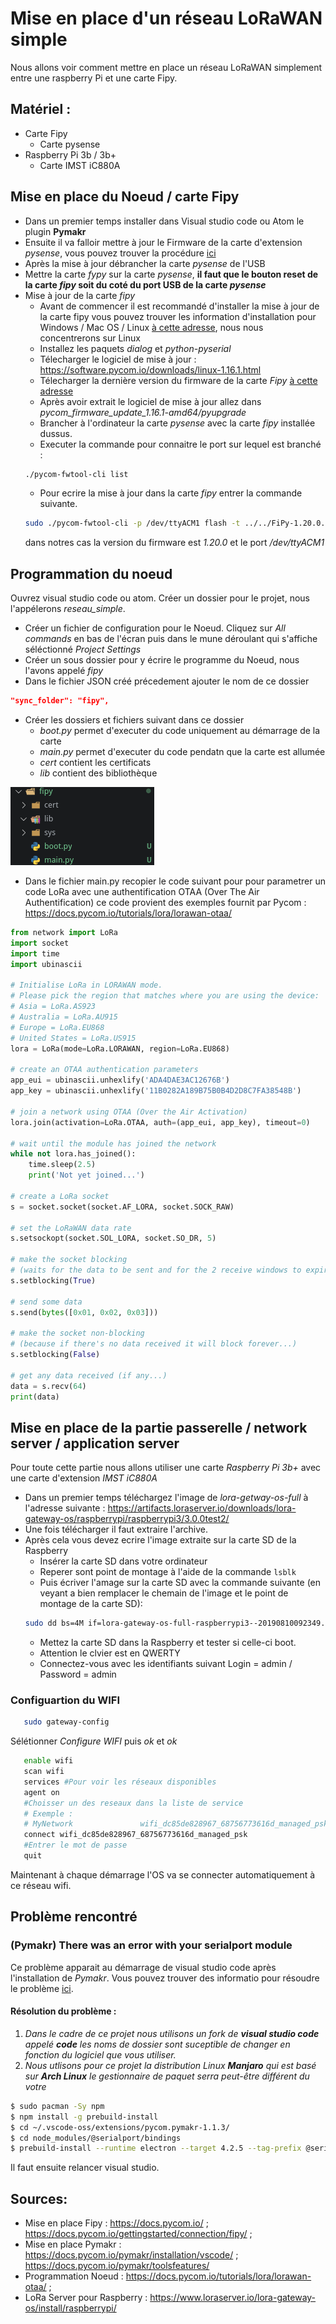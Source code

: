 # Mise en place d'un réseau LoRaWAN simple

Nous allons voir comment mettre en place un réseau LoRaWAN simplement entre une raspberry Pi et une carte Fipy.

## Matériel :

- Carte Fipy
  - Carte pysense
- Raspberry Pi 3b / 3b+
  - Carte IMST iC880A

## Mise en place du Noeud / carte Fipy
- Dans un premier temps installer dans Visual studio code ou Atom le plugin **Pymakr**
- Ensuite il va falloir mettre à jour le Firmware de la carte d'extension *pysense*, vous pouvez trouver la procédure  [ici](https://docs.pycom.io/pytrackpysense/installation/firmware/)
- Après la mise à jour débrancher la carte *pysense* de l'USB
- Mettre la carte *fypy* sur la carte *pysense*, **il faut que le bouton reset de la carte *fipy* soit du coté du port USB de la carte *pysense***
- Mise à jour de la carte *fipy*
  - Avant de commencer il est recommandé d'installer la mise à jour de la carte fipy vous pouvez trouver les information d'installation pour Windows / Mac OS / Linux [à cette adresse](https://docs.pycom.io/gettingstarted/installation/firmwaretool/), nous nous concentrerons sur Linux
  - Installez les paquets *dialog* et *python-pyserial*
  - Télecharger le logiciel de mise à jour : https://software.pycom.io/downloads/linux-1.16.1.html
  - Télecharger la dernière version du firmware de la carte *Fipy*  [à cette adresse](https://github.com/pycom/pycom-micropython-sigfox/releases)
  - Après avoir extrait le logiciel de mise à jour allez dans *pycom_firmware_update_1.16.1-amd64/pyupgrade* 
  - Brancher à l'ordinateur la carte *pysense* avec la carte *fipy* installée dussus.
  - Executer la commande pour connaitre le port sur lequel est branché : 
  ```Bash 
  ./pycom-fwtool-cli list 
  ```
  - Pour ecrire la mise à jour dans la carte *fipy* entrer la commande suivante. 
  ```Bash
  sudo ./pycom-fwtool-cli -p /dev/ttyACM1 flash -t ../../FiPy-1.20.0.rc13.tar.gz
  ```
   dans notres cas la version du firmware est *1.20.0* et le port */dev/ttyACM1* 

## Programmation du noeud
Ouvrez visual studio code ou atom. Créer un dossier pour le projet, nous l'appélerons *reseau_simple*.
- Créer un fichier de configuration pour le Noeud. Cliquez sur *All commands* en bas de l'écran puis dans le mune déroulant qui s'affiche séléctionné *Project Settings*
- Créer un sous dossier pour y écrire le programme du Noeud, nous l'avons appelé *fipy*
- Dans le fichier JSON créé précedement ajouter le nom de ce dossier 
```JSON
"sync_folder": "fipy",
```
- Créer les dossiers et fichiers suivant dans ce dossier
   - *boot.py* permet d'executer du code uniquement au démarrage de la carte
   - *main.py* permet d'executer du code pendatn que la carte est allumée
   - *cert* contient les certificats
   - *lib* contient des bibliothèque


![image_du_contenu_du_dossier_fipy](images/contenu_dossier_fipy.png)

- Dans le fichier main.py recopier le code suivant pour pour parametrer un code LoRa avec une authentification OTAA (Over The Air Authentification) ce code provient des exemples fournit par Pycom : https://docs.pycom.io/tutorials/lora/lorawan-otaa/
``` Python
from network import LoRa
import socket
import time
import ubinascii

# Initialise LoRa in LORAWAN mode.
# Please pick the region that matches where you are using the device:
# Asia = LoRa.AS923
# Australia = LoRa.AU915
# Europe = LoRa.EU868
# United States = LoRa.US915
lora = LoRa(mode=LoRa.LORAWAN, region=LoRa.EU868)

# create an OTAA authentication parameters
app_eui = ubinascii.unhexlify('ADA4DAE3AC12676B')
app_key = ubinascii.unhexlify('11B0282A189B75B0B4D2D8C7FA38548B')

# join a network using OTAA (Over the Air Activation)
lora.join(activation=LoRa.OTAA, auth=(app_eui, app_key), timeout=0)

# wait until the module has joined the network
while not lora.has_joined():
    time.sleep(2.5)
    print('Not yet joined...')

# create a LoRa socket
s = socket.socket(socket.AF_LORA, socket.SOCK_RAW)

# set the LoRaWAN data rate
s.setsockopt(socket.SOL_LORA, socket.SO_DR, 5)

# make the socket blocking
# (waits for the data to be sent and for the 2 receive windows to expire)
s.setblocking(True)

# send some data
s.send(bytes([0x01, 0x02, 0x03]))

# make the socket non-blocking
# (because if there's no data received it will block forever...)
s.setblocking(False)

# get any data received (if any...)
data = s.recv(64)
print(data)
```

## Mise en place de la partie passerelle / network server / application server
Pour toute cette partie nous allons utiliser une carte *Raspberry Pi 3b+* avec une carte d'extension *IMST iC880A*

- Dans un premier temps téléchargez l'image de *lora-getway-os-full* à l'adresse suivante : https://artifacts.loraserver.io/downloads/lora-gateway-os/raspberrypi/raspberrypi3/3.0.0test2/
- Une fois télécharger il faut extraire l'archive.
- Après cela vous devez ecrire l'image extraite sur la carte SD de la Raspberry
   - Insérer la carte SD dans votre ordinateur
   - Reperer sont point de montage à l'aide de la commande ```lsblk```
   - Puis écriver l'amage sur la carte SD avec la commande suivante (en veyant a bien remplacer le chemain de l'image et le point de montage de la carte SD):
   ```Bash
   sudo dd bs=4M if=lora-gateway-os-full-raspberrypi3--20190810092349.sdimg of=/dev/mmcblk0 conv=fsync
   ```
   - Mettez la carte SD dans la Raspberry et tester si celle-ci boot.
   - Attention le clvier est en QWERTY
   - Connectez-vous avec les identifiants suivant Login = admin / Password = admin

### Configuartion du WIFI


``` Bash
   sudo gateway-config
```
Sélétionner *Configure WIFI* puis *ok* et *ok*

``` Bash 
   enable wifi 
   scan wifi
   services #Pour voir les réseaux disponibles
   agent on
   #Choisser un des reseaux dans la liste de service 
   # Exemple :
   # MyNetwork               wifi_dc85de828967_68756773616d_managed_psk 
   connect wifi_dc85de828967_68756773616d_managed_psk
   #Entrer le mot de passe
   quit
```
Maintenant à chaque démarrage l'OS va se connecter automatiquement à ce réseau wifi.
## Problème rencontré
### (Pymakr) There was an error with your serialport module
Ce problème apparait au démarrage de visual studio code après l'installation de *Pymakr*. Vous pouvez trouver des informatio pour résoudre le problème [ici](https://github.com/pycom/pymakr-vsc/issues/53).
#### Résolution du problème :
1. *Dans le cadre de ce projet nous utilisons un fork de **visual studio code** appelé **code** les noms de dossier sont suceptible de changer en fonction du logiciel que vous utiliser.*
2. *Nous utlisons pour ce projet la distribution Linux **Manjaro** qui est basé sur **Arch Linux** le gestionnaire de paquet serra peut-être différent du votre*
``` Bash
$ sudo pacman -Sy npm
$ npm install -g prebuild-install
$ cd ~/.vscode-oss/extensions/pycom.pymakr-1.1.3/
$ cd node_modules/@serialport/bindings
$ prebuild-install --runtime electron --target 4.2.5 --tag-prefix @serialport/bindings@ --verbose --force
```

Il faut ensuite relancer visual studio.

## Sources:
- Mise en place Fipy : https://docs.pycom.io/ ; https://docs.pycom.io/gettingstarted/connection/fipy/ ;
- Mise en place Pymakr : https://docs.pycom.io/pymakr/installation/vscode/ ; https://docs.pycom.io/pymakr/toolsfeatures/
- Programmation Noeud : https://docs.pycom.io/tutorials/lora/lorawan-otaa/ ;
- LoRa Server pour Raspberry : https://www.loraserver.io/lora-gateway-os/install/raspberrypi/

